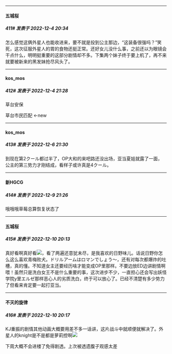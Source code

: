 

*****

####  五城桜  
##### 411#       发表于 2022-12-4 20:34

怎么感觉这俩外星人也能收进来，要不就是投到公主那边，“这装备很强吗？”笑死，这次征服外星人的胃的食物还挺正常。还好女儿没什么事，之前还以为眼镜会干点什么，明明挺重要的这部分剧情却不多。下集两个妹子终于要上机了，再不来就要被新来的黑发妹抢尽风头了。



*****

####  kos_mos  
##### 412#       发表于 2022-12-4 21:28

草台安保

草台市民匹配 ←new



*****

####  kos_mos  
##### 413#       发表于 2022-12-6 21:30

到现在第2クール都过半了，OP大和的来吧路还没出场，亚当夏娃就露了一面，公主的第三势力才刚结成，看样子或许真是4クール。



*****

####  新HGCG  
##### 414#       发表于 2022-12-9 21:26

哦哦哦草莓总算恢复状态了



*****

####  五城桜  
##### 415#       发表于 2022-12-10 20:13

真好看啊真好看<img src="https://static.saraba1st.com/image/smiley/face2017/136.png" referrerpolicy="no-referrer">，看了两遍还意犹未尽，是我喜欢的日野味儿。话说日野你怎么这么喜欢青梅败犬。ドリルアームはロマンでしょう～，还有对每次都爆炸的吐槽，真的懂。不知道女主还要经历啥才能变成OP里那样。不要边放ED边讲剧情啊喂！虽然只是洗白女王不是什么重要的事，这次进步不少，一直担心还会写出妖怪学院y里エルゼ那样恶心人的劣质洗白，终于可以放心了。已经不清楚有多少势力了但看来肯定要一起打亚当。

*****

####  不灭的旋律  
##### 416#       发表于 2022-12-10 20:17

KJ重振的剧情其他动画大概要用差不多一话讲，这片战斗中就顺便就解决了。外星人的knight是不是都是萝莉控啊<img src="https://static.saraba1st.com/image/smiley/face2017/067.png" referrerpolicy="no-referrer">

下周大概不会进楼了免得剧透。上次被透遗腹子观感太差

